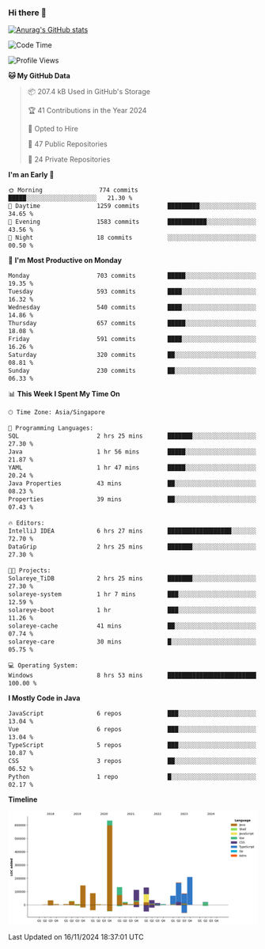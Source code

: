 ### Hi there 👋

[![Anurag's GitHub stats](https://github-readme-stats.vercel.app/api?username=xiumu2017&show_icons=true&theme=radical)](https://github.com/anuraghazra/github-readme-stats)

<!--
**xiumu2017/xiumu2017** is a ✨ _special_ ✨ repository because its `README.md` (this file) appears on your GitHub profile.

Here are some ideas to get you started:

- 🔭 I’m currently working on ...
- 🌱 I’m currently learning ...
- 👯 I’m looking to collaborate on ...
- 🤔 I’m looking for help with ...
- 💬 Ask me about ...
- 📫 How to reach me: ...
- 😄 Pronouns: ...
- ⚡ Fun fact: ...
-->

<!--START_SECTION:waka-->
![Code Time](http://img.shields.io/badge/Code%20Time-2%2C479%20hrs%2045%20mins-blue)

![Profile Views](http://img.shields.io/badge/Profile%20Views-0-blue)

**🐱 My GitHub Data** 

> 📦 207.4 kB Used in GitHub's Storage 
 > 
> 🏆 41 Contributions in the Year 2024
 > 
> 💼 Opted to Hire
 > 
> 📜 47 Public Repositories 
 > 
> 🔑 24 Private Repositories 
 > 
**I'm an Early 🐤** 

```text
🌞 Morning                774 commits         █████░░░░░░░░░░░░░░░░░░░░   21.30 % 
🌆 Daytime                1259 commits        █████████░░░░░░░░░░░░░░░░   34.65 % 
🌃 Evening                1583 commits        ███████████░░░░░░░░░░░░░░   43.56 % 
🌙 Night                  18 commits          ░░░░░░░░░░░░░░░░░░░░░░░░░   00.50 % 
```
📅 **I'm Most Productive on Monday** 

```text
Monday                   703 commits         █████░░░░░░░░░░░░░░░░░░░░   19.35 % 
Tuesday                  593 commits         ████░░░░░░░░░░░░░░░░░░░░░   16.32 % 
Wednesday                540 commits         ████░░░░░░░░░░░░░░░░░░░░░   14.86 % 
Thursday                 657 commits         █████░░░░░░░░░░░░░░░░░░░░   18.08 % 
Friday                   591 commits         ████░░░░░░░░░░░░░░░░░░░░░   16.26 % 
Saturday                 320 commits         ██░░░░░░░░░░░░░░░░░░░░░░░   08.81 % 
Sunday                   230 commits         ██░░░░░░░░░░░░░░░░░░░░░░░   06.33 % 
```


📊 **This Week I Spent My Time On** 

```text
🕑︎ Time Zone: Asia/Singapore

💬 Programming Languages: 
SQL                      2 hrs 25 mins       ███████░░░░░░░░░░░░░░░░░░   27.30 % 
Java                     1 hr 56 mins        █████░░░░░░░░░░░░░░░░░░░░   21.87 % 
YAML                     1 hr 47 mins        █████░░░░░░░░░░░░░░░░░░░░   20.24 % 
Java Properties          43 mins             ██░░░░░░░░░░░░░░░░░░░░░░░   08.23 % 
Properties               39 mins             ██░░░░░░░░░░░░░░░░░░░░░░░   07.43 % 

🔥 Editors: 
IntelliJ IDEA            6 hrs 27 mins       ██████████████████░░░░░░░   72.70 % 
DataGrip                 2 hrs 25 mins       ███████░░░░░░░░░░░░░░░░░░   27.30 % 

🐱‍💻 Projects: 
Solareye_TiDB            2 hrs 25 mins       ███████░░░░░░░░░░░░░░░░░░   27.30 % 
solareye-system          1 hr 7 mins         ███░░░░░░░░░░░░░░░░░░░░░░   12.59 % 
solareye-boot            1 hr                ███░░░░░░░░░░░░░░░░░░░░░░   11.26 % 
solareye-cache           41 mins             ██░░░░░░░░░░░░░░░░░░░░░░░   07.74 % 
solareye-care            30 mins             █░░░░░░░░░░░░░░░░░░░░░░░░   05.75 % 

💻 Operating System: 
Windows                  8 hrs 53 mins       █████████████████████████   100.00 % 
```

**I Mostly Code in Java** 

```text
JavaScript               6 repos             ███░░░░░░░░░░░░░░░░░░░░░░   13.04 % 
Vue                      6 repos             ███░░░░░░░░░░░░░░░░░░░░░░   13.04 % 
TypeScript               5 repos             ███░░░░░░░░░░░░░░░░░░░░░░   10.87 % 
CSS                      3 repos             ██░░░░░░░░░░░░░░░░░░░░░░░   06.52 % 
Python                   1 repo              █░░░░░░░░░░░░░░░░░░░░░░░░   02.17 % 
```



**Timeline**

![Lines of Code chart](https://raw.githubusercontent.com/xiumu2017/xiumu2017/main/assets/bar_graph.png)


 Last Updated on 16/11/2024 18:37:01 UTC
<!--END_SECTION:waka-->
